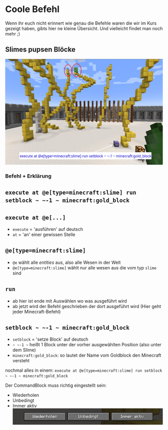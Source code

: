 # Coole Befehl

Wenn ihr euch nicht erinnert wie genau die Befehle waren die wir im Kurs gezeigt haben, gibts hier ne kleine Übersicht. Und vielleicht findet man noch mehr ;)

## Slimes pupsen Blöcke
![Slimes die auf Goldtürme stehen](slime_ladder.png)
### Befehl + Erklärung
`execute at @e[type=minecraft:slime] run setblock ~ ~-1 ~ minecraft:gold_block`
------
`execute at @e[...]`
------
- `execute` = 'ausführen' auf deutsch
- `at` = 'an' einer gewissen Stelle

`@e[type=minecraft:slime]`
------
- `@e` wählt alle _entities_ aus, also alle Wesen in der Welt
- `@e[type=minecraft:slime]` wählt nur alle wesen aus die vom typ `slime` sind

`run`
------
- ab hier ist ende mit Auswählen wo was ausgeführt wird
- ab jetzt wird der Befehl geschrieben der dort ausgeführt wird (Hier geht jeder Minecraft-Befehl)

`setblock ~ ~-1 ~ minecraft:gold_block`
------
- `setblock` = 'setze Block' auf deutsch
- `~ ~-1 ~` heißt 1 Block unter der vorher ausgewählten Position (also unter dem Slime)
- `minecraft:gold_block`: so lautet der Name vom Goldblock den Minecraft versteht

nochmal alles in einem: `execute at @e[type=minecraft:slime] run setblock ~ ~-1 ~ minecraft:gold_block`

Der CommandBlock muss richtig eingestellt sein:
- Wiederholen
- Unbedingt
- Immer aktiv
![CommandBlock Einstellungen](commandblock_settings.png)
